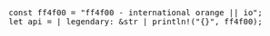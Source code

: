 <pre>
const ff4f00 = "ff4f00 - international orange || io";
let api = | legendary: &str | println!("{}", ff4f00);
</pre>

